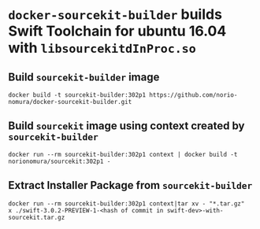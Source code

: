 # `docker-sourcekit-builder` builds Swift Toolchain for ubuntu 16.04 with `libsourcekitdInProc.so`

## Build `sourcekit-builder` image
```console
docker build -t sourcekit-builder:302p1 https://github.com/norio-nomura/docker-sourcekit-builder.git
```

## Build `sourcekit` image using context created by `sourcekit-builder`
```console
docker run --rm sourcekit-builder:302p1 context | docker build -t norionomura/sourcekit:302p1 -
```

## Extract Installer Package from `sourcekit-builder`
```console
docker run --rm sourcekit-builder:302p1 context|tar xv - "*.tar.gz"
x ./swift-3.0.2-PREVIEW-1-<hash of commit in swift-dev>-with-sourcekit.tar.gz
```
